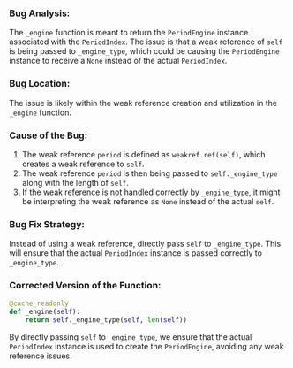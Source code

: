 ### Bug Analysis:
The `_engine` function is meant to return the `PeriodEngine` instance associated with the `PeriodIndex`. The issue is that a weak reference of `self` is being passed to `_engine_type`, which could be causing the `PeriodEngine` instance to receive a `None` instead of the actual `PeriodIndex`.

### Bug Location:
The issue is likely within the weak reference creation and utilization in the `_engine` function.

### Cause of the Bug:
1. The weak reference `period` is defined as `weakref.ref(self)`, which creates a weak reference to `self`.
2. The weak reference `period` is then being passed to `self._engine_type` along with the length of `self`.
3. If the weak reference is not handled correctly by `_engine_type`, it might be interpreting the weak reference as `None` instead of the actual `self`.

### Bug Fix Strategy:
Instead of using a weak reference, directly pass `self` to `_engine_type`. This will ensure that the actual `PeriodIndex` instance is passed correctly to `_engine_type`.

### Corrected Version of the Function:
```python
@cache_readonly
def _engine(self):
    return self._engine_type(self, len(self))
``` 

By directly passing `self` to `_engine_type`, we ensure that the actual `PeriodIndex` instance is used to create the `PeriodEngine`, avoiding any weak reference issues.
